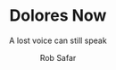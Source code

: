 ---
title:  Dolores Now
author: Rob Safar
exturl: https://medium.com/@robsafar/dolores-now-e6225fe487ab
extimg: https://cdn-images-1.medium.com/max/1600/1*fbFYWJJV5G0BvrXIphIJOA.jpeg
subtitle: A lost voice can still speak
tags: 
---